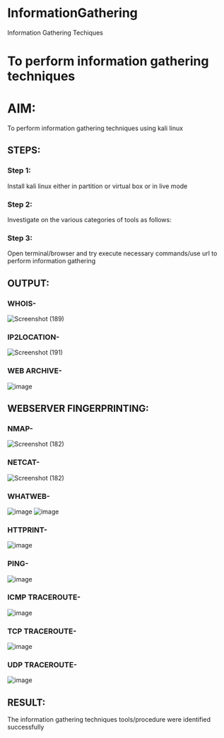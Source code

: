 # InformationGathering
Information Gathering Techiques

# To perform information gathering techniques

# AIM:

To perform information gathering techniques using kali linux 

## STEPS:

### Step 1:

Install kali linux either in partition or virtual box or in live mode

### Step 2:

Investigate on the various categories of tools as follows:

### Step 3:
Open terminal/browser and try execute necessary commands/use url to perform information gathering


## OUTPUT:

### WHOIS-
![Screenshot (189)](https://github.com/user-attachments/assets/ca032cd7-030d-4738-b68b-af9b27bea321)

### IP2LOCATION-
![Screenshot (191)](https://github.com/user-attachments/assets/04f81d62-28c2-4239-b404-6f1d71df6e70)

### WEB ARCHIVE-
![image](https://github.com/user-attachments/assets/eef6cfee-7c4a-4e75-890a-71b6a62629a3)

## WEBSERVER FINGERPRINTING:

### NMAP-
![Screenshot (182)](https://github.com/user-attachments/assets/3be2a6fd-ecd8-44df-8dba-7192db0b845b)

### NETCAT-
![Screenshot (182)](https://github.com/user-attachments/assets/783c51f3-8db6-4cbd-aefc-cbb5fbd5adb1)

### WHATWEB-
![image](https://github.com/user-attachments/assets/efde9b3d-a3be-4ae0-9198-22cb6e80dd65)
![image](https://github.com/user-attachments/assets/2a7135be-5d57-443d-b2fe-e73eb5690331)


### HTTPRINT-

![image](https://github.com/user-attachments/assets/2f7d0e99-651c-4ef9-8482-e5fe08e4e758)



### PING-
![image](https://github.com/user-attachments/assets/a161a97e-9d8b-4283-b1b8-f1763f2882e1)


### ICMP TRACEROUTE-
![image](https://github.com/user-attachments/assets/bddc568b-91bf-470e-b841-fa4328473c36)


### TCP TRACEROUTE-
![image](https://github.com/user-attachments/assets/909e7abc-af64-44d5-8b34-f60b9c1158ae)


### UDP TRACEROUTE-
![image](https://github.com/user-attachments/assets/b0839827-70eb-4cf7-9e79-64a94d6200aa)

## RESULT:
The information gathering techniques tools/procedure were  identified successfully
